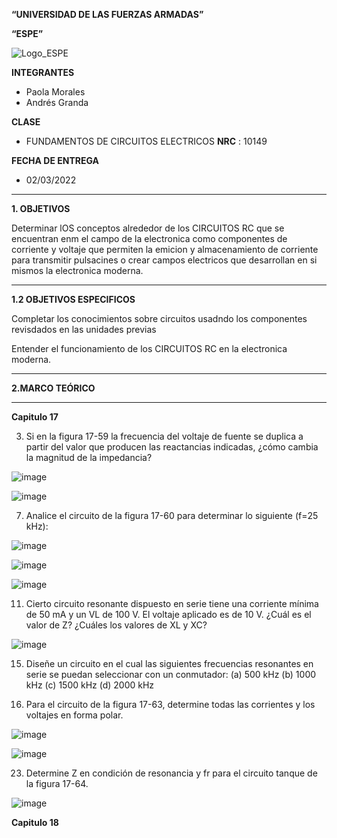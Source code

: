 **“UNIVERSIDAD DE LAS FUERZAS ARMADAS”**

**“ESPE”**

![Logo_ESPE](https://user-images.githubusercontent.com/93800511/140828546-04ee2765-180c-4e68-84cf-8bca73c21c5f.png)

**INTEGRANTES**
* Paola Morales 
* Andrés Granda
 
**CLASE**
* FUNDAMENTOS DE CIRCUITOS ELECTRICOS **NRC** : 10149

**FECHA DE ENTREGA**
* 02/03/2022

--------------------------------------------------------------------------------------------------------------------------------------------------------------------------------

**1. OBJETIVOS**

Determinar lOS conceptos alrededor de los CIRCUITOS RC que se encuentran enm el campo de la electronica como componentes de corriente y voltaje que permiten la emicion y almacenamiento de corriente para transmitir pulsacines o crear campos electricos que desarrollan en si mismos la electronica moderna.

--------------------------------------------------------------------------------------------------------------------------------------------------------------------------------


**1.2 OBJETIVOS ESPECIFICOS** 

Completar los conocimientos sobre circuitos usadndo los componentes revisdados en las unidades previas 

Entender el funcionamiento de los CIRCUITOS RC  en la electronica moderna.


--------------------------------------------------------------------------------------------------------------------------------------------------------------------------------


**2.MARCO TEÓRICO**

--------------------------------------------------------------------------------------------------------------------------------------------------------------------------------
**Capitulo 17**



3. Si en la figura 17-59 la frecuencia del voltaje de fuente se duplica a partir del valor que producen las reactancias indicadas, ¿cómo cambia la magnitud de la impedancia?

![image](https://user-images.githubusercontent.com/93835533/156461803-2ac12dc8-e759-46b8-9a4a-3d8f7925b04d.png)

![image](https://user-images.githubusercontent.com/93835533/156462026-869aff95-ad6b-4cee-80fc-ff719976f3de.png)


7. Analice el circuito de la figura 17-60 para determinar lo siguiente (f=25 kHz):

![image](https://user-images.githubusercontent.com/93835533/156462047-c3e14a5d-9d74-4320-bcfb-bb2f843ac0f2.png)

![image](https://user-images.githubusercontent.com/93835533/156462168-ff490625-b152-4808-a367-3b9ba2911ab2.png)

![image](https://user-images.githubusercontent.com/93835533/156462324-95b211da-c5c2-456f-b0b5-90b7b7bbc594.png)

11. Cierto circuito resonante dispuesto en serie tiene una corriente mínima de 50 mA y un VL de 100 V. El voltaje aplicado es de 10 V. ¿Cuál es el valor de Z? ¿Cuáles los valores de XL y XC?

![image](https://user-images.githubusercontent.com/93835533/156462414-c45dc6df-339c-4a42-b6da-cabedd7660ad.png)

15. Diseñe un circuito en el cual las siguientes frecuencias resonantes en serie se puedan seleccionar con un conmutador:
(a) 500 kHz (b) 1000 kHz (c) 1500 kHz (d) 2000 kHz


19. Para el circuito de la figura 17-63, determine todas las corrientes y los voltajes en forma polar.

![image](https://user-images.githubusercontent.com/93835533/156462480-6191e392-9830-49e7-a644-8d5bce37965b.png)

![image](https://user-images.githubusercontent.com/93835533/156462580-40cf229a-019f-41f3-b18c-d89d05db01ce.png)

23. Determine Z en condición de resonancia y fr para el circuito tanque de la figura 17-64.

![image](https://user-images.githubusercontent.com/93835533/156462610-15f53eab-87a6-436e-89cf-e668d9a87657.png)











**Capitulo 18**





